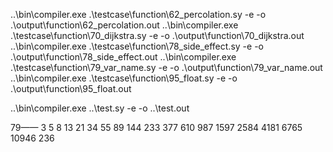 ..\bin\compiler.exe .\testcase\function\62_percolation.sy -e -o .\output\function\62_percolation.out
..\bin\compiler.exe .\testcase\function\70_dijkstra.sy -e -o .\output\function\70_dijkstra.out
..\bin\compiler.exe .\testcase\function\78_side_effect.sy -e -o .\output\function\78_side_effect.out
..\bin\compiler.exe .\testcase\function\79_var_name.sy -e -o .\output\function\79_var_name.out
..\bin\compiler.exe .\testcase\function\95_float.sy -e -o .\output\function\95_float.out

..\bin\compiler.exe ..\test.sy -e -o ..\test.out

79——
3
5
8
13
21
34
55
89
144
233
377
610
987
1597
2584
4181
6765
10946
236
